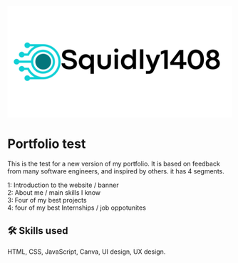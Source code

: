
![Logo](https://raw.githubusercontent.com/Squidly1408/Squidly1408/main/images/Squidly1408.png)


# Portfolio test

This is the test for a new version of my portfolio. It is based on feedback from many software engineers, and inspired by others. it has 4 segments.

1: Introduction to the website / banner \
2: About me / main skills I know \
3: Four of my best projects \
4: four of my best Internships / job oppotunites


## 🛠 Skills used
HTML, CSS, JavaScript, Canva, UI design, UX design.

